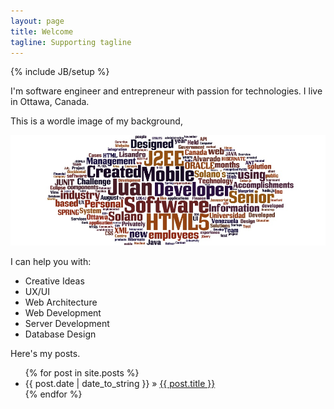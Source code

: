```yaml
---
layout: page
title: Welcome
tagline: Supporting tagline
---
```

{% include JB/setup %}

I'm software engineer and entrepreneur with passion for technologies. I live in Ottawa, Canada.

This is a wordle image of my background, 

![alt text](/assets/images/juan_wordle5.jpg "Wordle Resume")

I can help you with:
  * Creative Ideas
  * UX/UI
  * Web Architecture
  * Web Development
  * Server Development
  * Database Design


Here's my posts.

<ul class="posts">
  {% for post in site.posts %}
    <li><span>{{ post.date | date_to_string }}</span> &raquo; <a href="{{ BASE_PATH }}{{ post.url }}">{{ post.title }}</a></li>
  {% endfor %}
</ul>



